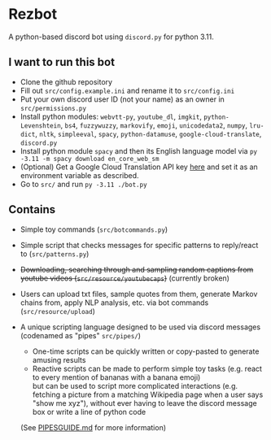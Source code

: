 # Rezbot
A python-based discord bot using `discord.py` for python 3.11.

## I want to run this bot
* Clone the github repository
* Fill out `src/config.example.ini` and rename it to `src/config.ini`
* Put your own discord user ID (not your name) as an owner in `src/permissions.py`
* Install python modules: `webvtt-py`, `youtube_dl`, `imgkit`, `python-Levenshtein`, `bs4`, `fuzzywuzzy`, `markovify`, `emoji`, `unicodedata2`, `numpy`, `lru-dict`, `nltk`, `simpleeval`, `spacy`, `python-datamuse`, `google-cloud-translate`, `discord.py`
* Install python module `spacy` and then its English language model via `py -3.11 -m spacy download en_core_web_sm`
* (Optional) Get a Google Cloud Translation API key [here](https://cloud.google.com/translate/docs/quickstart) and set it as an environment variable as described.
* Go to `src/` and run `py -3.11 ./bot.py`

## Contains
* Simple toy commands (`src/botcommands.py`)
* Simple script that checks messages for specific patterns to reply/react to (`src/patterns.py`)
* ~~Downloading, searching through and sampling random captions from youtube videos (`src/resource/youtubecaps`)~~ (currently broken)
* Users can upload txt files, sample quotes from them, generate Markov chains from, apply NLP analysis, etc. via bot commands (`src/resource/upload`)
* A unique scripting language designed to be used via discord messages (codenamed as "pipes" `src/pipes/`)
    * One-time scripts can be quickly written or copy-pasted to generate amusing results
    * Reactive scripts can be made to perform simple toy tasks (e.g. react to every mention of bananas with a banana emoji)  
    but can be used to script more complicated interactions (e.g. fetching a picture from a matching Wikipedia page when a user says "show me xyz"),
    without ever having to leave the discord message box or write a line of python code
    
    (See [PIPESGUIDE.md](./PIPESGUIDE.md) for more information)
